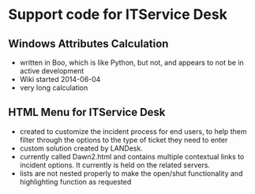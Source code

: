 Support code for ITService Desk
==============

Windows Attributes Calculation
--------------

* written in Boo, which is like Python, but not, and appears to not be in active development
* Wiki started 2014-06-04
* very long calculation


HTML Menu for ITService Desk
--------------

* created to customize the incident process for end users, to help them filter through the options to the type of ticket they need to enter
* custom solution created by LANDesk.
* currently called Dawn2.html and contains multiple contextual links to incident options. It currently is held on the related servers.
* lists are not nested properly to make the open/shut functionality and highlighting function as requested	

